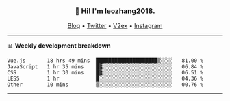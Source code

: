<h3 align="center">👋 Hi! I'm leozhang2018.</h3>
<p align="center">
  <a href="https://leozhang2018.me">Blog</a> •
  <a href="https://twitter.com/leozhang2018">Twitter</a> •
  <a href="https://www.v2ex.com/member/leozhang">V2ex</a> •
  <a href="https://www.instagram.com/leozhanghere">Instagram</a>
</p>

-------

📊 **Weekly development breakdown**
<!--START_SECTION:waka-->

```text
Vue.js       18 hrs 49 mins  ████████████████████▒░░░░   81.00 %
JavaScript   1 hr 35 mins    █▓░░░░░░░░░░░░░░░░░░░░░░░   06.84 %
CSS          1 hr 30 mins    █▓░░░░░░░░░░░░░░░░░░░░░░░   06.51 %
LESS         1 hr            █░░░░░░░░░░░░░░░░░░░░░░░░   04.36 %
Other        10 mins         ▒░░░░░░░░░░░░░░░░░░░░░░░░   00.76 %
```

<!--END_SECTION:waka-->
-------
